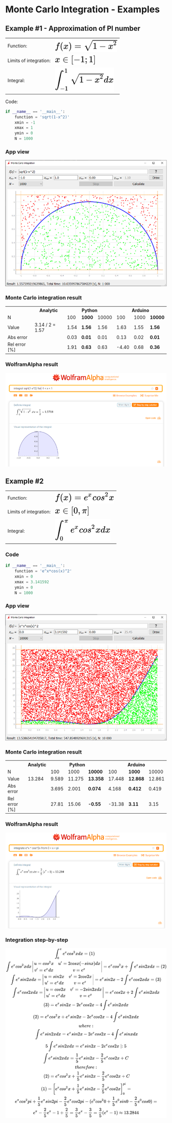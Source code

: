 # Monte Carlo Integration - Examples

## Example #1 - Approximation of PI number
<table>
	<tr>
		<td>Function:</td>
		<td><img src = "function2.svg"></td>
	</tr>
	<tr>
		<td>Limits of integration:</td>
		<td><img src = "limit2.svg"></td>
	</tr>
	<tr>
		<td>Integral:</td>
		<td><img src = "integral2.svg"></td>
	</tr>
</table>

Code:

```python
if __name__ == '__main__':
	function = 'sqrt(1-x^2)'
	xmin = -1
	xmax = 1
	ymin = 0
	N = 1000
```
### App view
![equation #1 app window](equation2_app.png)

### Monte Carlo integration result
<table>
	<tr>
		<th></th>
		<th>Analytic</th>
		<th colspan="3">Python</th>
		<th colspan="3">Arduino</th>
	</tr>
	<tr>
		<td>N</td>
		<td></td>
		<td>100</td>
		<td><b>1000</td>
		<td>10000</td>
		<td>100</td>
		<td>1000</td>
		<td><b>10000</b></td>
	</tr>
	<tr>
    	<td>Value</td>
    	<td>3.14 / 2 = 1.57</td>
   		<td>1.54</td>
    	<td><b>1.56</b></td>
    	<td>1.56</td>
		<td>1.63</td>
   		<td>1.55</td>
    	<td><b>1.56</b></td>
  	</tr>
	<tr>
		<td>Abs error</td>
		<td></td>
   		<td>0.03</td>
    	<td><b>0.01</b></td>
    	<td>0.01</td>
		<td>0.13</td>
   		<td>0.02</td>
    	<td><b>0.01</b></td>
	</tr>
	<tr>
		<td>Rel error [%]</td>
		<td></td>
   		<td>1.91</td>
    	<td><b>0.63</b></td>
    	<td>0.63</td>
		<td>-4.40</td>
   		<td>0.68</td>
    	<td><b>0.36</b></td>
	</tr>
</table>

### WolframAlpha result
![equation #1 WolframAlpha](equation2_wolf.png) 

## Example #2
<table>
	<tr>
		<td>Function:</td>
		<td><img src = "function1.svg"></td>
	</tr>
	<tr>
		<td>Limits of integration:</td>
		<td><img src = "limit1.svg"></td>
	</tr>
	<tr>
		<td>Integral:</td>
		<td><img src = "integral1.svg"></td>
	</tr>
</table>

### Code

```python
if __name__ == '__main__':
	function = 'e^x*cos(x)^2'
	xmin = 0
	xmax = 3.141592
	ymin = 0
	N = 1000
```
### App view
![equation #1 app window](equation1_app.png)

### Monte Carlo integration result
<table>
	<tr>
		<th></th>
		<th>Analytic</th>
		<th colspan="3">Python</th>
		<th colspan="3">Arduino</th>
	</tr>
	<tr>
		<td>N</td>
		<td></td>
		<td>100</td>
		<td>1000</td>
		<td><b>10000</b></td>
		<td>100</td>
		<td><b>1000</b></td>
		<td>10000</td>
	</tr>
	<tr>
    	<td>Value</td>
    	<td>13.284</td>
    	<td>9.589</td>
    	<td>11.275</td>
    	<td><b>13.358</b></td>
   		<td>17.448</td>
    	<td><b>12.868</b></td>
    	<td>12.861</td>
  	</tr>
	<tr>
		<td>Abs error</td>
		<td></td>
   		<td>3.695</td>
    	<td>2.001</td>
    	<td><b>0.074</b></td>
		<td>4.168</td>
   		<td><b>0.412</b></td>
    	<td>0.419</td>
	</tr>
	<tr>
		<td>Rel error [%]</td>
		<td></td>
   		<td>27.81</td>
    	<td>15.06</td>
    	<td><b>-0.55</b></td>
		<td>-31.38</td>
   		<td><b>3.11</b></td>
    	<td>3.15</td>
	</tr>
</table>

### WolframAlpha result
![equation #1 WolframAlpha](equation1_wolf.png) 

### Integration step-by-step
![equation #1](equation1.svg) 

